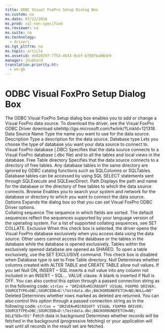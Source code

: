 ```yaml
---
title: ODBC Visual FoxPro Setup Dialog Box
ms.custom: na
ms.date: 07/12/2016
ms.prod: sql-non-specified
ms.reviewer: na
ms.suite: na
ms.technology: 
  - drivers
ms.tgt_pltfrm: na
ms.topic: article
ms.assetid: de020197-7f53-4643-9cbf-b7887ba88de9
manager: jhubbard
translation.priority.ht: 
  - en-gb
---
```

# ODBC Visual FoxPro Setup Dialog Box
<?xml version="1.0" encoding="utf-8"?>
<developerConceptualDocument xmlns="http://ddue.schemas.microsoft.com/authoring/2003/5" xmlns:xlink="http://www.w3.org/1999/xlink" xmlns:xsi="http://www.w3.org/2001/XMLSchema-instance" xsi:schemaLocation="http://ddue.schemas.microsoft.com/authoring/2003/5 http://dduestorage.blob.core.windows.net/ddueschema/developer.xsd">
  <introduction>
    <para>The <legacyBold>ODBC Visual FoxPro Setup</legacyBold> dialog box enables you to add or change a Visual FoxPro data source.</para>
    <para>To download the driver, see <externalLink><linkText>the Visual FoxPro ODBC Driver download site</linkText><linkUri>http://go.microsoft.com/fwlink/?LinkId=121318</linkUri></externalLink>.</para>
  </introduction>
  <section>
    <title>Dialog Box Options</title>
    <content>
      <definitionTable>
        <definedTerm> <legacyBold>Data Source Name</legacyBold> </definedTerm>
        <definition>
          <para>Type the name you want to use for the data source.</para>
        </definition>
        <definedTerm> <legacyBold>Description</legacyBold> </definedTerm>
        <definition>
          <para>Type a description for the data source.</para>
        </definition>
        <definedTerm> <legacyBold>Database type</legacyBold> </definedTerm>
        <definition>
          <para>Lets you choose the type of database you want your data source to connect to.</para>
        </definition>
        <definedTerm> <legacyBold>Visual FoxPro database (.DBC)</legacyBold> </definedTerm>
        <definition>
          <para>Specifies that the data source connects to a Visual FoxPro <legacyLink xlink:href="a379b3cb-0393-46e7-b03b-724a56d8f31c">database</legacyLink> (.dbc file) and to all the tables and local views in the database.</para>
        </definition>
        <definedTerm> <legacyBold>Free Table directory</legacyBold> </definedTerm>
        <definition>
          <para>Specifies that the data source connects to a directory of <legacyLink xlink:href="a379b3cb-0393-46e7-b03b-724a56d8f31c">free tables</legacyLink>. Any <legacyLink xlink:href="a379b3cb-0393-46e7-b03b-724a56d8f31c">database</legacyLink> tables in the same directory are ignored by ODBC catalog functions such as <legacyLink xlink:href="b588a875-0153-43a0-9b76-f89e728cfa65">SQLColumns</legacyLink> or <legacyLink xlink:href="69e2a038-5def-423f-91aa-8756e069dd2a">SQLTables</legacyLink>. Database tables can be accessed by using SQL SELECT statements sent through <legacyLink xlink:href="cce0c25f-fa85-4cf5-bfee-4b7a9401f585">SQLExecute</legacyLink> and <legacyLink xlink:href="5004060f-8510-4018-87a4-d41789e69d3e">SQLExecDirect</legacyLink>.</para>
        </definition>
        <definedTerm> <legacyBold>Path</legacyBold> </definedTerm>
        <definition>
          <para>Displays the path and name for the database or the directory of free tables to which the data source connects.</para>
        </definition>
        <definedTerm> <legacyBold>Browse</legacyBold> </definedTerm>
        <definition>
          <para>Enables you to search your system and network for the database or directory to which you want to connect the data source.</para>
        </definition>
        <definedTerm> <legacyBold>Options</legacyBold> </definedTerm>
        <definition>
          <para>Expands the dialog box so that you can set Visual FoxPro ODBC Driver options.</para>
        </definition>
      </definitionTable>
    </content>
  </section>
  <section>
    <title>Driver</title>
    <content>
      <definitionTable>
        <definedTerm> <legacyBold>Collating sequence</legacyBold> </definedTerm>
        <definition>
          <para>The sequence in which fields are sorted. The default sequences reflect the sequences supported by your language version of the operating system. For a list of supported collating sequences, see <legacyLink xlink:href="00efbcd4-fea8-4061-86a5-82de413cb753">SET COLLATE</legacyLink>.</para>
        </definition>
        <definedTerm> <legacyBold>Exclusive</legacyBold> </definedTerm>
        <definition>
          <para>When this check box is selected, the driver opens the Visual FoxPro database exclusively when you access data using the data source. Other users cannot access the database or the tables in the database while the database is opened exclusively. Tables within the exclusively opened database are opened as SHARED. To open a table exclusively, use the <legacyLink xlink:href="d4fe12c5-7e8b-4d20-9ea4-2bcaffb271f2">SET EXCLUSIVE</legacyLink> command. This check box is disabled when <legacyBold>Database type</legacyBold> is set to <legacyBold>Free Table directory</legacyBold>.</para>
        </definition>
        <definedTerm> <legacyBold>Null</legacyBold> </definedTerm>
        <definition>
          <para>Determines whether columns created with ALTER TABLE and CREATE TABLE allow null values. If you set Null ON, INSERT – SQL inserts a null value into any column not included in an INSERT – SQL... VALUE clause. A blank is inserted if Null is OFF. You can also control this option through a passed connection string as in the following code:  </para>
          <code>strCon = "DRIVER=MICROSOFT VISUAL FOXPRO DRIVER;
SOURCETYPE=DBC;SOURCEDB=D:\Testdata.dbc;BACKGROUNDFETCH=NO;NULL=NO"</code>
        </definition>
        <definedTerm> <legacyBold>Deleted</legacyBold> </definedTerm>
        <definition>
          <para>Determines whether rows marked as deleted are returned. You can also control this option through a passed connection string as in the following code:  </para>
          <code>strCon = "DRIVER=MICROSOFT VISUAL FOXPRO DRIVER;
SOURCETYPE=DBC;SOURCEDB=D:\Testdata.dbc;BACKGROUNDFETCH=NO;
DELETED=YES"</code>
        </definition>
        <definedTerm> <legacyBold>Fetch data in background</legacyBold> </definedTerm>
        <definition>
          <para>Determines whether records will be fetched in the background (progressive fetching) or your application will wait until all records in the result set are fetched.</para>
        </definition>
      </definitionTable>
    </content>
  </section>
  <relatedTopics />
</developerConceptualDocument>
